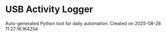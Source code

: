 # USB Activity Logger
Auto-generated Python tool for daily automation.
Created on 2025-08-28 11:27:16.164254
